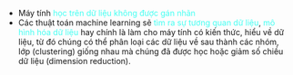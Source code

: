 - Máy tính <span style="color:rgb(66, 255, 242)">học trên dữ liệu không được gán nhãn</span>
- Các thuật toán machine learning sẽ <span style="color:rgb(66, 255, 242)">tìm ra sự tương quan dữ liệu</span>, <span style="color:rgb(66, 255, 242)">mô hình hóa dữ liệu</span> hay chính là làm cho máy tính có kiến thức, hiểu về dữ liệu, từ đó chúng có thể phân loại các dữ liệu về sau thành các nhóm, lớp (clustering) giống nhau mà chúng đã được học hoặc giảm số chiều dữ liệu (dimension reduction).